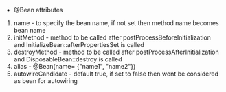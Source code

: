 * @Bean attributes
1. name - to specify the bean name, if not set then method name becomes bean name
2. initMethod - method to be called after postProcessBeforeInitialization and InitializeBean::afterPropertiesSet is called
3. destroyMethod - method to be called after postProcessAfterInitialization and DisposableBean::destroy is called
4. alias - @Bean(name= {"name1", "name2"})
5. autowireCandidate - default true, if set to false then wont be considered as bean for autowiring

